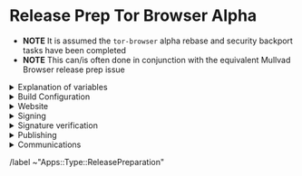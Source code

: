 # Release Prep Tor Browser Alpha

- **NOTE** It is assumed the `tor-browser` alpha rebase and security backport tasks have been completed
- **NOTE** This can/is often done in conjunction with the equivalent Mullvad Browser release prep issue

<details>
  <summary>Explanation of variables</summary>

- `${BUILD_SERVER}`: the server the main builder is using to build a browser release
- `${BUILDER}`: whomever is building the release on the ${BUILD_SERVER}
  - **example**: `pierov`
- `${STAGING_SERVER}`: the server the signer is using to to run the signing process
- `${ESR_VERSION}`: the Mozilla defined ESR version, used in various places for building browser tags, labels, etc
  - **example**: `91.6.0`
- `${TOR_BROWSER_MAJOR}`: the Tor Browser major version
  - **example**: `11`
- `${TOR_BROWSER_MINOR}`: the Tor Browser minor version
  - **example**: either `0` or `5`; Alpha's is always `(Stable + 5) % 10`
- `${TOR_BROWSER_VERSION}`: the Tor Browser version in the format
  - **example**: `12.5a3`, `12.0.3`
- `${BUILD_N}`: a project's build revision within a its branch; this is separate from the `${TOR_BROWSER_BUILD_N}` value; many of the Firefox-related projects have a `${BUILD_N}` suffix and may differ between projects even when they contribute to the same build.
  - **example**: `build1`
- `${TOR_BROWSER_BUILD_N}`: the tor-browser build revision for a given Tor Browser release; used in tagging git commits
  - **example**: `build2`
  - **⚠️ WARNING**: A project's `${BUILD_N}` and `${TOR_BROWSER_BUILD_N}` may be the same, but it is possible for them to diverge. For example :
    - if we have multiple Tor Browser releases on a given ESR branch the two will become out of sync as the `${BUILD_N}` value will increase, while the `${TOR_BROWSER_BUILD_N}` value may stay at `build1` (but the `${TOR_BROWSER_VERSION}` will increase)
    - if we have build failures unrelated to `tor-browser`, the `${TOR_BROWSER_BUILD_N}` value will increase while the `${BUILD_N}` will stay the same.
- `${TOR_BROWSER_VERSION}`: the published Tor Browser version
    - **example**: `11.5a6`, `11.0.7`
- `${TBB_BUILD_TAG}`: the `tor-browser-build` build tag used to build a given Tor Browser version
  - **example**: `tbb-12.5a7-build1`
- `${RELEASE_DATE}`: the intended release date of this browser release; for ESR schedule-driven releases, this should match the upstream Firefox release date
  - **example**: `2024-10-29`

</details>

<details>
  <summary>Build Configuration</summary>

### tor-browser: https://gitlab.torproject.org/tpo/applications/tor-browser.git

- [ ] Tag `tor-browser` in tor-browser.git
  - **example**: `tor-browser-128.4.0esr-14.5-1-build1`
  - Run:
    ```bash
    ./tools/browser/sign-tag.torbrowser alpha ${BUILD_N}
    ```

### tor-browser-build: https://gitlab.torproject.org/tpo/applications/tor-browser-build.git
Tor Browser Alpha (and Nightly) are on the `main` branch

- [ ] Changelog bookkeeping:
  - Ensure all commits to `tor-browser` and `tor-browser-build` for this release have an associated issue linked to this release preparation issue
  - Ensure each issue has a platform (~Windows, ~MacOS, ~Linux, ~Android, ~Desktop, ~"All Platforms") and potentially ~"Build System" labels
- [ ] Create a release preparation branch from the `main` branch
- [ ] Run release preparation script:
  - **NOTE**: You can omit the `--tor-browser` argument if this is for a jointt Tor and Mullvad Browser release
  - **⚠️ WARNING**: You may need to manually update the `firefox/config` and `geckoview/config` files' `browser_build` field if `tor-browser.git` has not yet been tagged (e.g. if security backports have not yet been merged and tagged)
  ```bash
  ./tools/relprep.py --tor-browser --date ${RELEASE_DATE} ${TOR_BROWSER_VERSION}
  ```
- [ ] Review build configuration changes:
  - [ ] `rbm.conf`
    - [ ] `var/torbrowser_version`: updated to next browser version
    - [ ] `var/torbrowser_build`: updated to `${TOR_BROWSER_BUILD_N}`
    - [ ] `var/browser_release_date`: updated to build date. For the build to be reproducible, the date should be in the past when building.
      - **⚠️ WARNING**: If we have updated `var/torbrowser_build` without updating the `firefox` or `geckoview` tags, then we can leave this unchanged to avoid forcing a firefox re-build (e.g. when bumping `var/torbrwoser_build` to build2, build3, etc due to non-firefox related build issues)
    - [ ] `var/browser_platforms`: updated to enable the platforms included in this release
    - [ ] ***(Desktop Only)*** `var/torbrowser_incremental_from`: updated to previous Desktop version
      - **NOTE**: We try to build incrementals for the previous 3 desktop versions
      - **⚠️ WARNING**: Really *actually* make sure this is the previous Desktop version or else the `make torbrowser-incrementals-*` step will fail
  - [ ] `projects/firefox/config`
    - [ ] `browser_build`: updated to match `tor-browser` tag
    - [ ] ***(Optional)*** `var/firefox_platform_version`: updated to latest `${ESR_VERSION}` if rebased
  - [ ] `projects/geckoview/config`
    - [ ] `browser_build`: updated to match `tor-browser` tag
    - [ ] ***(Optional)*** `var/firefox_platform_version`: updated to latest `${ESR_VERSION}` if rebased
  - [ ] ***(Optional)*** `projects/translation/config`:
    - [ ] `steps/base-browser/git_hash`: updated with `HEAD` commit of project's `base-browser` branch
    - [ ] `steps/tor-browser/git_hash`: updated with `HEAD` commit of project's `tor-browser` branch
    - [ ] `steps/fenix/git_hash`: updated with `HEAD` commit of project's `fenix-torbrowserstringsxml` branch
  - [ ] ***(Optional)*** `projects/browser/config`:
    - [ ] ***(Optional)*** NoScript: https://addons.mozilla.org/en-US/firefox/addon/noscript
      - [ ] `URL` updated
        - **⚠️ WARNING**: If preparing the release manually, updating the version number in the url is not sufficient, as each version has a random unique id in the download url
      - [ ] `sha256sum` updated
  - [ ] ***(Optional)*** `projects/openssl/config`: https://www.openssl.org/source/
    - **NOTE**: Only if new LTS version (3.0.X currrently) available
    - [ ] `version`: updated to next LTS version
    - [ ] `input_files/sha256sum`: updated to sha256 sum of source tarball
  - [ ] **(Optional)** `projects/zlib/config`: https://github.com/madler/zlib/releases
    - **NOTE**: Only if new tag available
    - [ ] `version`: updated to next release tag
  - [ ] **(Optional)** `projects/zstd/config`: https://github.com/facebook/zstd/releases
    - **NOTE**: Only if new tag available; Android-only for now
    - [ ] `version`: updated to next release tag
    - [ ] `git_hash`: updated to the commit corresponding to the tag (we don't check signatures for Zstandard)
  - [ ] **(Optional)** `projects/tor/config` https://gitlab.torproject.org/tpo/core/tor/-/tags
    - [ ] `version`: updated to latest `-alpha` tag or release tag if newer (ping **dgoulet** or **ahf** if unsure)
  - [ ] **(Optional)** `projects/go/config` https://go.dev/dl
    - **NOTE**: In general, Tor Browser Alpha uses the latest Stable major series Go version, but there are sometimes exceptions. Check with the anti-censorship team before doing a major version update in case there is incompatibilities.
    - [ ] `version`: updated go version
    - [ ] `input_files/sha256sum` for `go`: update sha256sum of archive (sha256 sums are displayed on the go download page)
  - [ ] **(Optional)** `projects/manual/config`
    - [ ] `version`: updated to latest pipeline id
    - [ ] `input_files/shasum` for `manual`: updated to manual hash
    - [ ] Upload the downloaded `manual_${PIPELINEID}.zip` file to `tb-build-02.torproject.org`
    - [ ] Deploy to `tb-builder`'s `public_html` directory:
      - Run:
        ```bash
        sudo -u tb-builder cp manual_${PIPELINEID}.zip ~tb-builder/public_html/.
        ```
      - `sudo` documentation for TPO machines: https://gitlab.torproject.org/tpo/tpa/team/-/wikis/doc/accounts#changingresetting-your-passwords
  - [ ] `ChangeLog-TBB.txt`: ensure correctness
    - Browser name correct
    - Release date correct
    - No Android updates on a desktop-only release and vice-versa
    - All issues added under correct platform
    - ESR updates correct
    - Component updates correct
- [ ] Open MR with above changes, using the template for release preparations
  - **NOTE**: target the `main` branch
- [ ] Merge
- [ ] Sign+Tag
  - **NOTE** this must be done by one of:
    - boklm
    - dan
    - ma1
    - morgan
    - pierov
  - Run:
    ```bash
    make torbrowser-signtag-alpha
    ```
- [ ] Push tag to `upstream`
- [ ] Build the tag:
  - Run:
    ```bash
    make torbrowser
    ```
    - [ ] Tor Project build machine
    - [ ] Local developer machine
  - [ ] Submit build request to Mullvad infrastructure:
    - **NOTE** this requires a github authentication token
    - Run:
      ```bash
      make torbrowser-kick-devmole-build
      ```

</details>

<details>
  <summary>Website</summary>

  ### downloads: https://gitlab.torproject.org/tpo/web/tpo.git
  - [ ] `databags/versions.ini`: Update the downloads versions
      - `torbrowser-stable/version`: catch-all for latest stable version
      - `torbrowser-alpha/version`: catch-all for latest alpha version
      - `torbrowser-*-stable/version`: platform-specific stable versions
      - `torbrowser-*-alpha/version`: platform-specific alpha versions
  - [ ] Push to origin as new branch and create MR
  - [ ] Review
  - [ ] Merge
    - **⚠️ WARNING**: Do not deploy yet!

  ### blog: https://gitlab.torproject.org/tpo/web/blog.git
  - [ ] Generate release blog post
    - Run:
    ```bash
    ./tools/signing/create-blog-post.torbrowser
    ```
    - **NOTE** this script creates the new blog post from a template (edit `./tools/signing/set-config.blog` to set you local blog directory)
    - [ ] **(Optional)** Note any ESR update
    - [ ] **(Optional)** Thank any users which have contributed patches
    - [ ] **(Optional)** Draft any additional sections for new features which need testing, known issues, etc
  - [ ] Push to origin as new branch and open MR
  - [ ] Review
  - [ ] Merge
    - **⚠️ WARNING**: Do not deploy yet!

</details>

<details>
  <summary>Signing</summary>

### release signing
- [ ] Assign this issue to the signer, one of:
  - boklm
  - ma1
  - morgan
  - pierov
- [ ] Ensure all builders have matching builds
- [ ] On `${STAGING_SERVER}`, ensure updated:
  - **NOTE** Having a local git branch with `main` as the upstream branch with these values saved means you only need to periodically `git pull --rebase`
  - [ ] `tor-browser-build` is on the right commit: `git tag -v tbb-${TOR_BROWSER_VERSION}-${TOR_BROWSER_BUILD_N} && git checkout tbb-${TOR_BROWSER_VERSION}-${TOR_BROWSER_BUILD_N}`
  - [ ] `tor-browser-build/tools/signing/set-config.hosts`
    - `ssh_host_builder`: ssh hostname of machine with unsigned builds
    - `ssh_host_linux_signer`: ssh hostname of linux signing machine
    - `builder_tor_browser_build_dir`: path on `ssh_host_builder` to root of builder's `tor-browser-build` clone containing unsigned builds
  - [ ] `tor-browser-build/tools/signing/set-config.rcodesign-appstoreconnect`
    - `appstoreconnect_api_key_path`: path to json file containing appstoreconnect api key infos
  - [ ] `set-config.update-responses`
    - `update_responses_repository_dir`: directory where you cloned `git@gitlab.torproject.org:tpo/applications/tor-browser-update-responses.git`
- [ ] On `${STAGING_SERVER}` in a separate `screen` session, ensure tor daemon is running with SOCKS5 proxy on the default port 9050
- [ ] On `${STAGING_SERVER}` in a separate `screen` session, run do-all-signing script:
  - Run:
    ```bash
    cd tor-browser-build/tools/signing/ && ./do-all-signing.torbrowser
    ```
  - **NOTE**: on successful execution, the signed binaries and mars should have been copied to `staticiforme` and update responses pushed

</details>

<details>
  <summary>Signature verification</summary>

  <details>
    <summary>Check whether the .exe files got properly signed and timestamped</summary>

```bash
# Point OSSLSIGNCODE to your osslsigncode binary
pushd tor-browser-build/torbrowser/${channel}/signed/$TORBROWSER_VERSION
OSSLSIGNCODE=/path/to/osslsigncode
../../../../tools/authenticode_check.sh
popd
```

  </details>
  <details>
    <summary>Check whether the MAR files got properly signed</summary>

```bash
# Point NSS_DB_DIR to your nssdb dir containing the mar signing certificate
# (check tools/marsigning_check.sh source code for details)
# Point SIGNMAR to your signmar binary
# Point LD_LIBRARY_PATH to your mar-tools directory
pushd tor-browser-build/torbrowser/${channel}/signed/$TORBROWSER_VERSION
NSSDB=/path/to/nssdb
SIGNMAR=/path/to/mar-tools/signmar
LD_LIBRARY_PATH=/path/to/mar-tools/
../../../../tools/marsigning_check.sh
popd
```

  </details>
</details>

<details>
  <summary>Publishing</summary>

### website
- [ ] On `staticiforme.torproject.org`, static update components:
  - Run:
    ```bash
    static-update-component cdn.torproject.org && static-update-component dist.torproject.org
    ```
- [ ] Deploy `tor-website` MR
- [ ] Deploy `tor-blog` MR
- [ ] On `staticiforme.torproject.org`, enable update responses:
  - Run:
    ```bash
    sudo -u tb-release ./deploy_update_responses-alpha.sh
    ```
- [ ] On `staticiforme.torproject.org`, remove old release:
  - **NOTE**: Skip this step if we need to hold on to older versions for some reason (for example, this is an Andoid or Desktop-only release, or if we need to hold back installers in favor of build-to-build updates if there are signing issues, etc)
  - [ ] `/srv/cdn-master.torproject.org/htdocs/aus1/torbrowser`
  - [ ] `/srv/dist-master.torproject.org/htdocs/torbrowser`
  - Run:
    ```bash
    static-update-component cdn.torproject.org && static-update-component dist.torproject.org
    ```

### Google Play: https://play.google.com/apps/publish
- [ ] Publish APKs to Google Play:
  - Select `Tor Browser (Alpha)` app
  - Navigate to `Release > Production` and click `Create new release` button:
    - Upload the `tor-browser-android-*.apk` APKs
    - Update Release Name to Tor Browser version number
    - Update Release Notes
    - Next to 'Release notes', click `Copy from a previous release`
    - Edit blog post url to point to most recent blog post
  - Save, review, and configure rollout percentage
    - [ ] 25% rollout when publishing a scheduled update
    - [ ] 100% rollout when publishing a security-driven release
  - [ ] Update rollout percentage to 100% after confirmed no major issues

</details>

<details>
  <summary>Communications</summary>

### tor-announce mailing list
- [ ] Email tor-announce mailing list
  - **Recipients**
    ```
    tor-announce@lists.torproject.org
    ```
  - **Subject**
    ```
    New Release: Tor Browser ${TOR_BROWSER_VERSION} (Android, Windows, macOS, Linux)
    ```
  - **Body**
    ```
    Hi everyone,

    Tor Browser ${TOR_BROWSER_VERSION} has now been published for all platforms. For details please see our blog post:
    - ${BLOG_POST_URL}

    Changelog:
    # paste changelog as quote here
    ```

### packagers
- [ ] ***(Optional, only around build/packaging changes)*** Email packagers:
  - **Recipients**
    - Tails dev mailing list: tails-dev@boum.org
    - Guardian Project: nathan@guardianproject.info
    - FreeBSD port: freebsd@sysctl.cz <!-- Gitlab user maxfx -->
    - OpenBSD port: caspar@schutijser.com <!-- Gitlab user cschutijser -->
    - torbrowser-launcher: mail@asciiwolf.com <!-- Gitlab user asciiwolf -->
    - Anti-Censorship: meskio@torproject.org <!-- Gitlab user meskio -->
    ```
    tails-dev@boum.org, nathan@guardianproject.info, freebsd@sysctl.cz, caspar@schutijser.com, mail@asciiwolf.com, meskio@torproject.org,
    ```
  - **Subject**
    ```
    New Release: Tor Browser ${TOR_BROWSER_VERSION} (Android, Windows, macOS, Linux)
    ```
  - [ ] Note any changes which may affect packaging/downstream integration

### downstream projects
- [ ] ***(Optional, only after internal API-breaking changes)*** Email downstream project maintainers:
  - **Recipients**
    - selenium-tor: matzfan@tempr.email <!-- Forum user Noino -->
    ```
    matzfan@tempr.email
    ```
  - **Subject**
    ```
    Breaking Changes in Tor Browser ${TOR_BROWSER_VERSION}
    ```
  - [ ] Note any internal API changes which may affect browser automation

### upstream services
- [ ] ***(Optional, after ESR migration)*** Email external partners:
  - [ ] Cloudflare: ask-research@cloudflare.com
    - **NOTE**:  We need to provide them with updated user agent string so they can update their internal machinery to prevent Tor Browser users from getting so many CAPTCHAs
  - [ ]  Startpage: admin@startpage.com
    - **NOTE**: Startpage also needs the updated user-agent string for better experience on their onion service sites.

</details>

/label ~"Apps::Type::ReleasePreparation"
